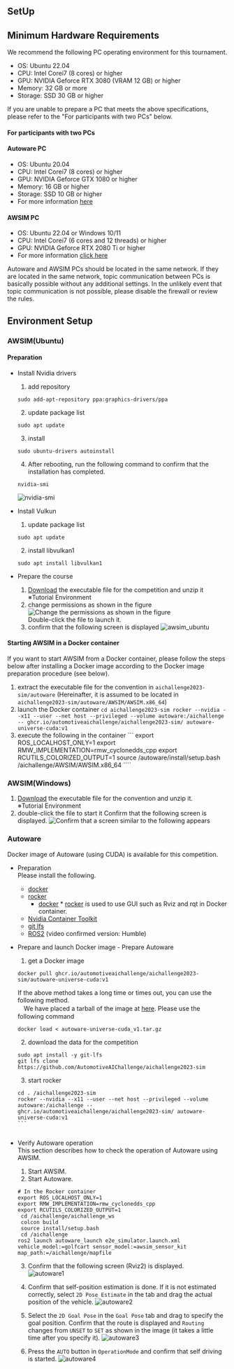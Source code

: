 ## SetUp


## Minimum Hardware Requirements
We recommend the following PC operating environment for this tournament.


* OS: Ubuntu 22.04
* CPU: Intel Corei7 (8 cores) or higher
* GPU: NVIDIA Geforce RTX 3080 (VRAM 12 GB) or higher
* Memory: 32 GB or more
* Storage: SSD 30 GB or higher


If you are unable to prepare a PC that meets the above specifications, please refer to the "For participants with two PCs" below.
#### For participants with two PCs
#### Autoware PC
* OS: Ubuntu 20.04
* CPU: Intel Corei7 (8 cores) or higher
* GPU: NVIDIA Geforce GTX 1080 or higher
* Memory: 16 GB or higher
* Storage: SSD 10 GB or higher
* For more information [here](https://autowarefoundation.github.io/autoware-documentation/main/installation/)


#### AWSIM PC
* OS: Ubuntu 22.04 or Windows 10/11
* CPU: Intel Corei7 (6 cores and 12 threads) or higher
* GPU: NVIDIA Geforce RTX 2080 Ti or higher
* For more information [click here](https://tier4.github.io/AWSIM/)


Autoware and AWSIM PCs should be located in the same network.
If they are located in the same network, topic communication between PCs is basically possible without any additional settings. In the unlikely event that topic communication is not possible, please disable the firewall or review the rules.
  
    
## Environment Setup
### AWSIM(Ubuntu)
#### Preparation
* Install Nvidia drivers
  1. add repository
  ```
  sudo add-apt-repository ppa:graphics-drivers/ppa
  ```
  2. update package list
  ```
  sudo apt update
  ```
  3. install 
  ```
  sudo ubuntu-drivers autoinstall
  ```
  4. After rebooting, run the following command to confirm that the installation has completed.
  ```
  nvidia-smi
  ```
  ![nvidia-smi](../images/setup/nvidia-smi.png)
 
 * Install Vulkun
    1. update package list
    ```
    sudo apt update
    ```
    2. install libvulkan1
    ```
    sudo apt install libvulkan1
    ```
 * Prepare the course
   1. [Download](https://drive.google.com/file/d/1aduBKhYGI0mhhRbgu4B05pBTyFXcZsGN/view?usp=sharing) the executable file for the competition and unzip it    
   ※Tutorial Environment
   3. change permissions as shown in the figure    
   ![Change the permissions as shown in the figure ](../images/setup/permmision.png)  
   Double-click the file to launch it.
   4. confirm that the following screen is displayed
      ![awsim_ubuntu](../images/setup/awsim_ubuntu.png)
        
#### Starting AWSIM in a Docker container
If you want to start AWSIM from a Docker container, please follow the steps below after installing a Docker image according to the Docker image preparation procedure (see below).
  1. extract the executable file for the convention in `aichallenge2023-sim/autoware` (Hereinafter, it is assumed to be located in `aichallenge2023-sim/autoware/AWSIM/AWSIM.x86_64`)
  2. launch the Docker container
    ```
    cd aichallenge2023-sim
    rocker --nvidia --x11 --user --net host --privileged --volume autoware:/aichallenge -- ghcr.io/automotiveaichallenge/aichallenge2023-sim/ autoware-universe-cuda:v1
    ```
  3. execute the following in the container
    ```
    export ROS_LOCALHOST_ONLY=1
    export RMW_IMPLEMENTATION=rmw_cyclonedds_cpp
    export RCUTILS_COLORIZED_OUTPUT=1
    source /autoware/install/setup.bash
    /aichallenge/AWSIM/AWSIM.x86_64
    ````

### AWSIM(Windows)
  1. [Download](https://drive.google.com/file/d/1L6jr9wttxA2aLl8IqC3xDXIuQUfjMTAJ/view?usp=sharing) the executable file for the convention and unzip it.   
  ※Tutorial Environment
  3. double-click the file to start it
  Confirm that the following screen is displayed.
    ![Confirm that a screen similar to the following appears](../images/setup/awsim_win.png)
    
### Autoware
Docker image of Autoware (using CUDA) is available for this competition.
  
* Preparation  
Please install the following.
  * [docker](https://docs.docker.com/engine/install/ubuntu/)
  * [rocker](https://github.com/osrf/rocker) 
     * [docker](https://docs.docker.com/engine/install/ubuntu/) * [rocker](https://github.com/osrf/rocker) is used to use GUI such as Rviz and rqt in Docker container.
  * [Nvidia Container Toolkit](https://docs.nvidia.com/datacenter/cloud-native/container-toolkit/install-guide.html)
  * [git lfs](https://packagecloud.io/github/git-lfs/install)
  * [ROS2](https://docs.ros.org/en/humble/index.html) (video confirmed version: Humble)
  
* Prepare and launch Docker image - Prepare Autoware
   1. get a Docker image
    ```
   docker pull ghcr.io/automotiveaichallenge/aichallenge2023-sim/autoware-universe-cuda:v1
    ```
    If the above method takes a long time or times out, you can use the following method.  
　We have placed a tarball of the image at [here](https://drive.google.com/file/d/1mOEpiN36UPe70NqiibloDcd_ewgMr_5P/view?usp=sharing). Please use the following command
   ````
   docker load < autoware-universe-cuda_v1.tar.gz
   ```` 
    2. download the data for the competition
    ```
    sudo apt install -y git-lfs
    git lfs clone https://github.com/AutomotiveAIChallenge/aichallenge2023-sim
    ```
    3. start rocker
    ````
    cd . /aichallenge2023-sim
    rocker --nvidia --x11 --user --net host --privileged --volume autoware:/aichallenge -- ghcr.io/automotiveaichallenge/aichallenge2023-sim/ autoware-universe-cuda:v1
    ```
      
 * Verify Autoware operation  
   This section describes how to check the operation of Autoware using AWSIM. 
   1. Start AWSIM. 
   2. Start Autoware.
   ````
   # In the Rocker container
   export ROS_LOCALHOST_ONLY=1
   export RMW_IMPLEMENTATION=rmw_cyclonedds_cpp
   export RCUTILS_COLORIZED_OUTPUT=1
	cd /aichallenge/aichallenge_ws
	colcon build 
	source install/setup.bash
	cd /aichallenge
   ros2 launch autoware_launch e2e_simulator.launch.xml vehicle_model:=golfcart sensor_model:=awsim_sensor_kit map_path:=/aichallenge/mapfile
   ```` 
   3. Confirm that the following screen (Rviz2) is displayed.  
   ![autoware1](../images/setup/autoware1.png)   
     
   4. Confirm that self-position estimation is done. If it is not estimated correctly, select `2D Pose Estimate` in the tab and drag the actual position of the vehicle.
   ![autoware2](../images/setup/autoware2.png)   
      
   5. Select the `2D Goal Pose` in the `Goal Pose` tab and drag to specify the goal position. Confirm that the route is displayed and `Routing` changes from `UNSET` to `SET` as shown in the image (it takes a little time after you specify it). 
   ![autoware3](../images/setup/autoware3.png)          
       
   6. Press the `AUTO` button in `OperationMode` and confirm that self driving is started.
   ![autoware4](../images/setup/autoware4.png) 
